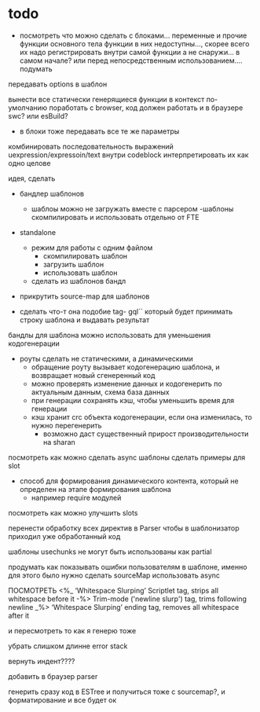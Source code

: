 # todo

- посмотреть что можно сделать с блоками... переменные и прочие функции основного тела функции в них недоступны..., скорее всего их надо регистрировать внутри самой функции а не снаружи... в самом начале? или перед непосредственным использованием.... подумать

передавать options в шаблон

вынести все статически генерящиеся функции в контекст по-умолчанию
поработать с browser, код должен работать и в браузере
  swc? или esBuild?

- в блоки тоже передавать все те же параметры


комбинировать последовательность выражений uexpression/expressoin/text внутри codeblock
интерпретировать их как одно целове


идея, сделать
- бандлер шаблонов
  - шаблоы можно не загружать вместе с парсером
  -шаблоны скомпилировать и использовать отдельно от FTE

- standalone
  - режим для работы с одним файлом
    - скомпилировать шаблон
    - загрузить шаблон
    - использовать шаблон
  - сделать из шаблонов бандл

- прикрутить source-map для шаблонов

- сделать что-т она подобие tag- gql`` который будет принимать строку шаблона и выдавать результат

бандлы для шаблона можно использовать для уменьшения кодогенерации
- роуты сделать не статическими, а динамическими
  - обращение  роуту вызывает кодогенерацию шаблона, и возвращает новый сгенеренный код
  - можно проверять изменение данных и кодогенерить по актуальным данным, схема база данных
  - при генерации сохранять кэш, чтобы уменьшить время для генерации
  - кэш хранит crc объекта кодогенерации, если она изменилась, то нужно перегенерить
    - возможно даст существенный прирост производительности на sharan


посмотреть как можно сделать async шаблоны
сделать примеры для slot
- способ для формирования динамического контента, который не определен на этапе формирования шаблона
  - например  require модулей

посмотреть как можно улучшить slots


перенести обработку всех директив в Parser чтобы в шаблонизатор приходил уже обработанный код

шаблоны usechunks не могут быть использованы как partial

продумать как показывать ошибки пользователям в шаблоне, именно для этого было нужно сделать sourceMap
использовать async

ПОСМОТРЕТЬ
 <%_ ‘Whitespace Slurping’ Scriptlet tag, strips all whitespace before it
 -%> Trim-mode ('newline slurp') tag, trims following newline
 _%> ‘Whitespace Slurping’ ending tag, removes all whitespace after it

и пересмотреть то как я генерю тоже


убрать слишком длинне error stack

вернуть индент????

добавить в браузер parser

генерить сразу код в ESTree и получиться тоже с sourcemap?, и форматирование и все будет ок
